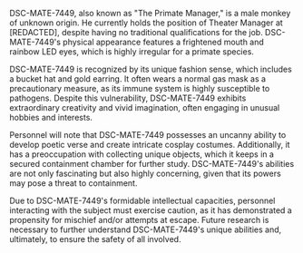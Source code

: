 DSC-MATE-7449, also known as "The Primate Manager," is a male monkey of unknown origin. He currently holds the position of Theater Manager at [REDACTED], despite having no traditional qualifications for the job. DSC-MATE-7449's physical appearance features a frightened mouth and rainbow LED eyes, which is highly irregular for a primate species.

DSC-MATE-7449 is recognized by its unique fashion sense, which includes a bucket hat and gold earring. It often wears a normal gas mask as a precautionary measure, as its immune system is highly susceptible to pathogens. Despite this vulnerability, DSC-MATE-7449 exhibits extraordinary creativity and vivid imagination, often engaging in unusual hobbies and interests.

Personnel will note that DSC-MATE-7449 possesses an uncanny ability to develop poetic verse and create intricate cosplay costumes. Additionally, it has a preoccupation with collecting unique objects, which it keeps in a secured containment chamber for further study. DSC-MATE-7449's abilities are not only fascinating but also highly concerning, given that its powers may pose a threat to containment.

Due to DSC-MATE-7449's formidable intellectual capacities, personnel interacting with the subject must exercise caution, as it has demonstrated a propensity for mischief and/or attempts at escape. Future research is necessary to further understand DSC-MATE-7449's unique abilities and, ultimately, to ensure the safety of all involved.